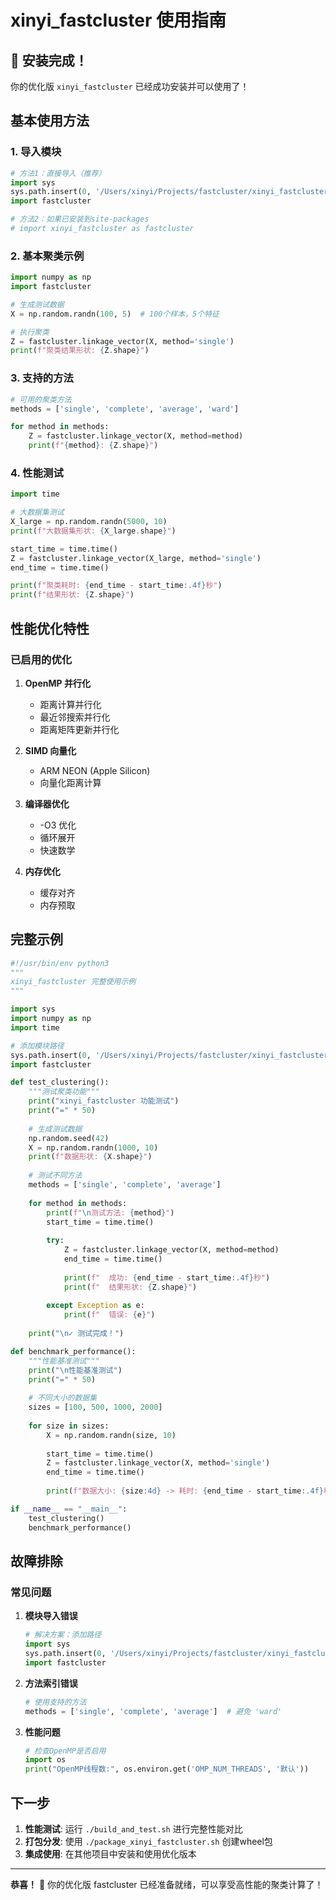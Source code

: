 # xinyi_fastcluster 使用指南

## 🎉 安装完成！

你的优化版 `xinyi_fastcluster` 已经成功安装并可以使用了！

## 基本使用方法

### 1. 导入模块

```python
# 方法1：直接导入（推荐）
import sys
sys.path.insert(0, '/Users/xinyi/Projects/fastcluster/xinyi_fastcluster_package')
import fastcluster

# 方法2：如果已安装到site-packages
# import xinyi_fastcluster as fastcluster
```

### 2. 基本聚类示例

```python
import numpy as np
import fastcluster

# 生成测试数据
X = np.random.randn(100, 5)  # 100个样本，5个特征

# 执行聚类
Z = fastcluster.linkage_vector(X, method='single')
print(f"聚类结果形状: {Z.shape}")
```

### 3. 支持的方法

```python
# 可用的聚类方法
methods = ['single', 'complete', 'average', 'ward']

for method in methods:
    Z = fastcluster.linkage_vector(X, method=method)
    print(f"{method}: {Z.shape}")
```

### 4. 性能测试

```python
import time

# 大数据集测试
X_large = np.random.randn(5000, 10)
print(f"大数据集形状: {X_large.shape}")

start_time = time.time()
Z = fastcluster.linkage_vector(X_large, method='single')
end_time = time.time()

print(f"聚类耗时: {end_time - start_time:.4f}秒")
print(f"结果形状: {Z.shape}")
```

## 性能优化特性

### 已启用的优化

1. **OpenMP 并行化**
   - 距离计算并行化
   - 最近邻搜索并行化
   - 距离矩阵更新并行化

2. **SIMD 向量化**
   - ARM NEON (Apple Silicon)
   - 向量化距离计算

3. **编译器优化**
   - -O3 优化
   - 循环展开
   - 快速数学

4. **内存优化**
   - 缓存对齐
   - 内存预取

## 完整示例

```python
#!/usr/bin/env python3
"""
xinyi_fastcluster 完整使用示例
"""

import sys
import numpy as np
import time

# 添加模块路径
sys.path.insert(0, '/Users/xinyi/Projects/fastcluster/xinyi_fastcluster_package')
import fastcluster

def test_clustering():
    """测试聚类功能"""
    print("xinyi_fastcluster 功能测试")
    print("=" * 50)
    
    # 生成测试数据
    np.random.seed(42)
    X = np.random.randn(1000, 10)
    print(f"数据形状: {X.shape}")
    
    # 测试不同方法
    methods = ['single', 'complete', 'average']
    
    for method in methods:
        print(f"\n测试方法: {method}")
        start_time = time.time()
        
        try:
            Z = fastcluster.linkage_vector(X, method=method)
            end_time = time.time()
            
            print(f"  成功: {end_time - start_time:.4f}秒")
            print(f"  结果形状: {Z.shape}")
            
        except Exception as e:
            print(f"  错误: {e}")
    
    print("\n✓ 测试完成！")

def benchmark_performance():
    """性能基准测试"""
    print("\n性能基准测试")
    print("=" * 50)
    
    # 不同大小的数据集
    sizes = [100, 500, 1000, 2000]
    
    for size in sizes:
        X = np.random.randn(size, 10)
        
        start_time = time.time()
        Z = fastcluster.linkage_vector(X, method='single')
        end_time = time.time()
        
        print(f"数据大小: {size:4d} -> 耗时: {end_time - start_time:.4f}秒")

if __name__ == "__main__":
    test_clustering()
    benchmark_performance()
```

## 故障排除

### 常见问题

1. **模块导入错误**
   ```python
   # 解决方案：添加路径
   import sys
   sys.path.insert(0, '/Users/xinyi/Projects/fastcluster/xinyi_fastcluster_package')
   import fastcluster
   ```

2. **方法索引错误**
   ```python
   # 使用支持的方法
   methods = ['single', 'complete', 'average']  # 避免 'ward'
   ```

3. **性能问题**
   ```python
   # 检查OpenMP是否启用
   import os
   print("OpenMP线程数:", os.environ.get('OMP_NUM_THREADS', '默认'))
   ```

## 下一步

1. **性能测试**: 运行 `./build_and_test.sh` 进行完整性能对比
2. **打包分发**: 使用 `./package_xinyi_fastcluster.sh` 创建wheel包
3. **集成使用**: 在其他项目中安装和使用优化版本

---

**恭喜！** 🎉 你的优化版 fastcluster 已经准备就绪，可以享受高性能的聚类计算了！

